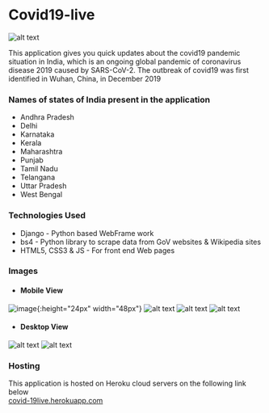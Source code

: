 # Covid19-live

![alt text](https://img.techpowerup.org/200705/8.jpg)

This application gives you quick updates about the covid19 pandemic situation in India, which is an ongoing global pandemic of coronavirus disease 2019 caused by SARS-CoV-2. The outbreak of covid19 was first identified in Wuhan, China, in December 2019

### Names of states of India present in the application
* Andhra Pradesh
* Delhi
* Karnataka
* Kerala
* Maharashtra
* Punjab
* Tamil Nadu
* Telangana
* Uttar Pradesh
* West Bengal

### Technologies Used
* Django - Python based WebFrame work
* bs4 - Python library to scrape data from GoV websites & Wikipedia sites
* HTML5, CSS3 & JS - For front end Web pages

### Images

* #### Mobile View

![image](https://img.techpowerup.org/200705/1.jpg){:height="24px" width="48px"}
![alt text](https://img.techpowerup.org/200705/2420.jpg)
![alt text](https://img.techpowerup.org/200705/3401.jpg)
![alt text](https://img.techpowerup.org/200705/4.jpg)

* #### Desktop View

![alt text](https://img.techpowerup.org/200705/5.png)
![alt text](https://img.techpowerup.org/200705/7.png)



### Hosting
This application is hosted on Heroku cloud servers on the following link below
\
[covid-19live.herokuapp.com](https://covid-19liveindia.herokuapp.com/)
